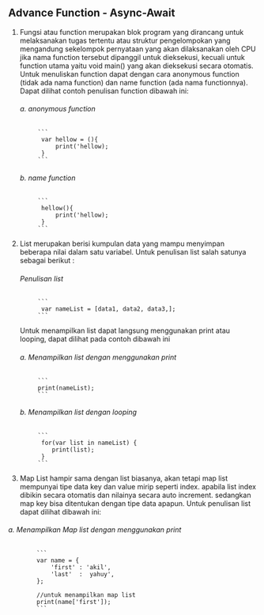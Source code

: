 

## Advance Function - Async-Await

1. Fungsi atau function merupakan blok program yang dirancang untuk melaksanakan tugas tertentu atau struktur pengelompokan yang 
   mengandung sekelompok pernyataan yang akan dilaksanakan oleh CPU jika nama function tersebut dipanggil untuk dieksekusi, kecuali untuk function utama yaitu void main() yang akan dieksekusi secara otomatis. Untuk menuliskan function dapat dengan cara anonymous function (tidak ada nama function) dan name function (ada nama functionnya). Dapat dilihat contoh penulisan function dibawah ini:

   ###### a. anonymous function
            ``` 
             var hellow = (){
                 print('hellow);
             }
            ```                
   ###### b. name function
            ``` 
             hellow(){
                 print('hellow);
             }
            ``` 

2. List merupakan berisi kumpulan data yang mampu menyimpan beberapa nilai dalam satu variabel. Untuk penulisan list salah satunya 
   sebagai  berikut :

   ###### Penulisan list
            ``` 
             var nameList = [data1, data2, data3,];
            ```                
   Untuk menampilkan list dapat langsung menggunakan print atau looping, dapat dilihat pada contoh dibawah ini 

   ###### a. Menampilkan list dengan menggunakan print
            ``` 
            print(nameList);
            ```
   ###### b. Menampilkan list dengan looping
            ``` 
             for(var list in nameList) {
                print(list);
             }
            ```
  
3. Map List hampir sama dengan list biasanya, akan tetapi map list mempunyai tipe data key dan value mirip seperti index. apabila list 
   index dibikin secara otomatis dan nilainya secara auto increment. sedangkan map key bisa ditentukan dengan tipe data apapun. Untuk penulisan list dapat dilihat dibawah ini:

  ###### a. Menampilkan Map list dengan menggunakan print
            ``` 
            var name = {
                'first' : 'akil',
                'last'  :  yahuy',
            };

            //untuk menampilkan map list
            print(name['first']);
            ```